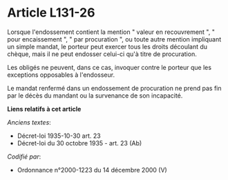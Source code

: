 # Article L131-26

Lorsque l'endossement contient la mention " valeur en recouvrement ", " pour encaissement ", " par procuration ", ou toute
autre mention impliquant un simple mandat, le porteur peut exercer tous les droits découlant du chèque, mais il ne peut
endosser celui-ci qu'à titre de procuration.

Les obligés ne peuvent, dans ce cas, invoquer contre le porteur que les exceptions opposables à l'endosseur.

Le mandat renfermé dans un endossement de procuration ne prend pas fin par le décès du mandant ou la survenance de son
incapacité.

**Liens relatifs à cet article**

_Anciens textes_:

  - Décret-loi 1935-10-30 art. 23
  - Décret-loi du 30 octobre 1935 - art. 23 (Ab)

_Codifié par_:

  - Ordonnance n°2000-1223 du 14 décembre 2000 (V)
